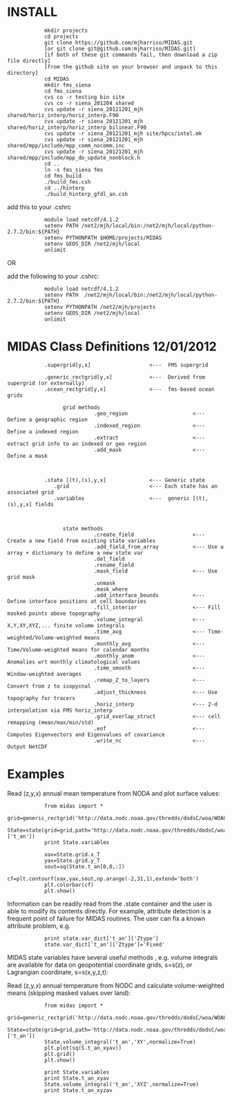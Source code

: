 INSTALL
=======

                mkdir projects
                cd projects
                git clone https://github.com/mjharriso/MIDAS.git
                [or git clone git@github.com:mjharriso/MIDAS.git]
                [if both of these git commands fail, then download a zip file directly]
                [from the github site on your browser and unpack to this directory]
                cd MIDAS
                mkdir fms_siena
                cd fms_siena
                cvs co -r testing bin site
                cvs co -r siena_201204 shared
                cvs update -r siena_20121201_mjh shared/horiz_interp/horiz_interp.F90
                cvs update -r siena_20121201_mjh shared/horiz_interp/horiz_interp_bilinear.F90
                cvs update -r siena_20121201_mjh site/hpcs/intel.mk
                cvs update -r siena_20121201_mjh shared/mpp/include/mpp_comm_nocomm.inc
                cvs update -r siena_20121201_mjh shared/mpp/include/mpp_do_update_nonblock.h
                cd ..
                ln -s fms_siena fms
                cd fms_build
                ./build_fms.csh
                cd ../hinterp
                ./build_hinterp_gfdl_an.csh

add this to your .cshrc

                module load netcdf/4.1.2
                setenv PATH /net2/mjh/local/bin:/net2/mjh/local/python-2.7.2/bin:${PATH}
                setenv PYTHONPATH $HOME/projects/MIDAS
                setenv GEOS_DIR /net2/mjh/local
                unlimit


OR

add the following to your .cshrc:

                module load netcdf/4.1.2
                setenv PATH  /net2/mjh/local/bin:/net2/mjh/local/python-2.7.2/bin:${PATH}
                setenv PYTHONPATH /net2/mjh/projects
                setenv GEOS_DIR /net2/mjh/local
                unlimit




MIDAS Class Definitions 12/01/2012
===================================

                .supergrid[y,x]                   <---  FMS supergrid
                
                .generic_rectgrid[y,x]            <---  Derived from supergrid (or externally)
                .ocean_rectgrid[y,x]              <---  fms-based ocean grids 

                      grid methods
                                .geo_region                     <--- Define a geographic region
                                .indexed_region                 <--- Define a indexed region
                                .extract                        <--- extract grid info to an indexed or geo region
                                .add_mask                       <--- Define a mask
                                


                .state [(t),(s),y,x]              <--- Generic state
                   .grid                          <--- Each state has an associated grid
                   .variables                     <---  generic [(t),(s),y,x] fields



                      state methods
                                .create_field                   <--- Create a new field from existing state variables
                                .add_field_from_array           <--- Use a array + dictionary to define a new state var
                                .del_field
                                .rename_field
                                .mask_field                     <--- Use grid mask 
                                .unmask
                                .mask_where
                                .add_interface_bounds           <--- Define interface positions at cell boundaries
                                .fill_interior                  <--- Fill masked points above topography
                                .volume_integral                <--- X,Y,XY,XYZ,... finite volume integrals
                                .time_avg                       <--- Time-weighted/Volume-weighted means
                                .monthly_avg                    <--- Time/Volume-weighted means for calendar months
                                .monthly_anom                   <--- Anomalies wrt monthly climatological values
                                .time_smooth                    <--- Window-weighted averages
                                .remap_Z_to_layers              <--- Convert from z to isopycnal
                                .adjust_thickness               <--- Use topography for tracers
                                .horiz_interp                   <--- 2-d interpolation via FMS horiz_interp
                                .grid_overlap_struct            <--- cell remapping (mean/max/min/std)
                                .eof                            <--- Computes Eigenvectors and Eigenvalues of covariance
                                .write_nc                       <--- Output NetCDF 
                                
                  
Examples
========
                                

Read (z,y,x) annual mean temperature from NODA and plot surface values:
                
                from midas import *
                grid=generic_rectgrid('http://data.nodc.noaa.gov/thredds/dodsC/woa/WOA09/NetCDFdata/temperature_annual_1deg.nc',var='t_an',cyclic=True)
                State=state(grid=grid,path='http://data.nodc.noaa.gov/thredds/dodsC/woa/WOA09/NetCDFdata/temperature_annual_1deg.nc',fields=['t_an'])
                print State.variables                

                xax=State.grid.x_T
                yax=State.grid.y_T
                sout=sq(State.t_an[0,0,:])
                cf=plt.contourf(xax,yax,sout,np.arange(-2,31,1),extend='both')
                plt.colorbar(cf)
                plt.show()
                
    
Information can be readily read from the .state container and the user is able to modify its
contents directly. For example, attribute detection is a frequent point of failure for 
MIDAS routines.  The user can fix a known attribute problem, e.g.

                print state.var_dict['t_an']['Ztype']
                state.var_dict['t_an']['Ztype']='Fixed'
                
                
MIDAS state variables have several useful methods , e.g. volume integrals are
available for data on geopotential coordinate grids, s=s(z), or Lagrangian 
coordinate, s=s(x,y,z,t):

Read (z,y,x) annual temperature from NODC and calculate volume-weighted means
(skipping masked values over land):

                from midas import *
                grid=generic_rectgrid('http://data.nodc.noaa.gov/thredds/dodsC/woa/WOA09/NetCDFdata/temperature_annual_1deg.nc',var='t_an',cyclic=True)
                State=state(grid=grid,path='http://data.nodc.noaa.gov/thredds/dodsC/woa/WOA09/NetCDFdata/temperature_annual_1deg.nc',fields=['t_an'])
                State.volume_integral('t_an','XY',normalize=True)
                plt.plot(sq(S.t_an_xyav))
                plt.grid()
                plt.show()
                
                print State.variables
                print State.t_an_xyav
                State.volume_integral('t_an','XYZ',normalize=True)
                print State.t_an_xyzav
                

